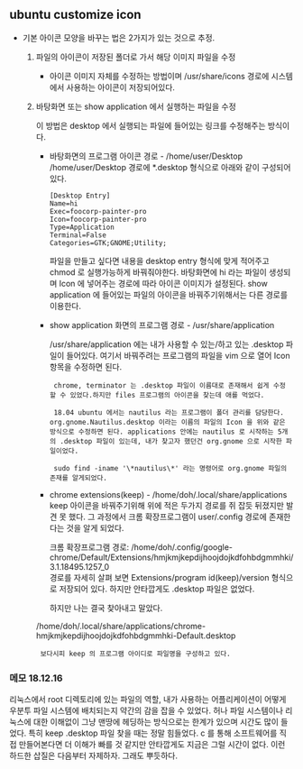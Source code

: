 ## ubuntu customize icon
- 기본 아이콘 모양을 바꾸는 법은 2가지가 있는 것으로 추정.
    1. 파일의 아이콘이 저장된 폴더로 가서 해당 이미지 파일을 수정  

        - 아이콘 이미지 자체를 수정하는 방법이며 /usr/share/icons 경로에 시스템에서 사용하는 아이콘이 저장되어있다.

    2. 바탕화면 또는 show application 에서 실행하는 파일을 수정   

        이 방법은 desktop 에서 실행되는 파일에 들어있는 링크를 수정해주는 방식이다.

        - 바탕화면의 프로그램 아이콘 경로 - /home/user/Desktop
          /home/user/Desktop 경로에 *.desktop 형식으로 아래와 같이 구성되어있다.

             ```
          [Desktop Entry]  
          Name=hi  
          Exec=foocorp-painter-pro  
          Icon=foocorp-painter-pro  
          Type=Application
          Terminal=False  
          Categories=GTK;GNOME;Utility;
             ```

          파일을 만들고 싶다면 내용을 desktop entry 형식에 맞게 적어주고 chmod 로 실행가능하게 바꿔줘야한다. 바탕화면에 hi 라는 파일이 생성되며 Icon 에 넣어주는 경로에 따라 아이콘 이미지가 설정된다. 
          show application 에 들어있는 파일의 아이콘을 바꿔주기위해서는 다른 경로를 이용한다.  

        - show application 화면의 프로그램 경로 - /usr/share/application

            /usr/share/application 에는 내가 사용할 수 있는/하고 있는 .desktop 파일이 들어있다. 여기서 바꿔주려는 프로그램의 파일을 vim 으로 열어 Icon 항목을 수정하면 된다.

               chrome, terminator 는 .desktop 파일이 이름대로 존재해서 쉽게 수정 할 수 있었다.하지만 files 프로그램의 아이콘을 찾는데 애를 먹었다. 

               18.04 ubuntu 에서는 nautilus 라는 프로그램이 폴더 관리를 담당한다. org.gnome.Nautilus.desktop 이라는 이름의 파일의 Icon 을 위와 같은 방식으로 수정하면 된다. applications 안에는 nautilus 로 시작하는 5개의 .desktop 파일이 있는데, 내가 찾고자 했던건 org.gnome 으로 시작한 파일이었다.

               sudo find -iname '\*nautilus\*' 라는 명령어로 org.gnome 파일의 존재를 알게되었다.

        - chrome extensions(keep) - /home/doh/.local/share/applications
           keep 아이콘을 바꿔주기위해 위에 적은 두가지 경로를 쥐 잡듯 뒤졌지만 발견 못 했다. 
           그 과정에서 크롬 확장프로그램이 user/.config 경로에 존재한다는 것을 알게 되었다.

            크롬 확장프로그램 경로: /home/doh/.config/google-chrome/Default/Extensions/hmjkmjkepdijhoojdojkdfohbdgmmhki/3.1.18495.1257_0  
            경로를 자세히 살펴 보면 Extensions/program id(keep)/version 형식으로 저장되어 있다. 하지만 안타깝게도 .desktop 파일은 없었다.

            하지만 나는 결국 찾아내고 말았다. 

        ​	 /home/doh/.local/share/applications/chrome-hmjkmjkepdijhoojdojkdfohbdgmmhki-Default.desktop

           	보다시피 keep 의 프로그램 아이디로 파일명을 구성하고 있다.  



### 메모 18.12.16

 리눅스에서 root 디렉토리에 있는 파일의 역할, 내가 사용하는 어플리케이션이 어떻게 우분투 파일 시스템에 배치되는지 약간의 감을 잡을 수 있었다. 허나 파일 시스템이나 리눅스에 대한 이해없이 그냥 맨땅에 헤딩하는 방식으로는 한계가 있으며 시간도 많이 들었다. 특히 keep .desktop 파일 찾을 때는 정말 힘들었다. c 를 통해 소프트웨어를 직접 만들어본다면 더 이해가 빠를 것 같지만 안타깝게도 지금은 그럴 시간이 없다. 이런 하드한 삽질은 다음부터 자제하자. 그래도 뿌듯하다.